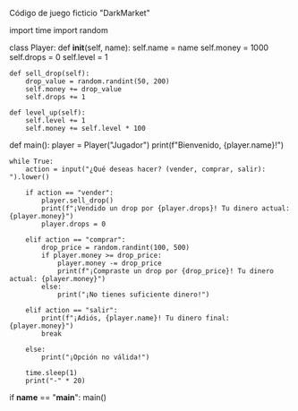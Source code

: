  Código de juego ficticio "DarkMarket"

import time
import random

class Player:
    def __init__(self, name):
        self.name = name
        self.money = 1000
        self.drops = 0
        self.level = 1

    def sell_drop(self):
        drop_value = random.randint(50, 200)
        self.money += drop_value
        self.drops += 1

    def level_up(self):
        self.level += 1
        self.money += self.level * 100

def main():
    player = Player("Jugador")
    print(f"Bienvenido, {player.name}!")

    while True:
        action = input("¿Qué deseas hacer? (vender, comprar, salir): ").lower()

        if action == "vender":
            player.sell_drop()
            print(f"¡Vendido un drop por {player.drops}! Tu dinero actual: {player.money}")
            player.drops = 0

        elif action == "comprar":
            drop_price = random.randint(100, 500)
            if player.money >= drop_price:
                player.money -= drop_price
                print(f"¡Compraste un drop por {drop_price}! Tu dinero actual: {player.money}")
            else:
                print("¡No tienes suficiente dinero!")

        elif action == "salir":
            print(f"¡Adiós, {player.name}! Tu dinero final: {player.money}")
            break

        else:
            print("¡Opción no válida!")

        time.sleep(1)
        print("-" * 20)

if __name__ == "__main__":
    main()
